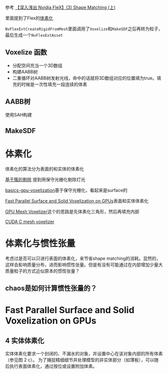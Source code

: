 参考 [【深入浅出 Nvidia FleX】(3) Shape Matching (上)](https://zhuanlan.zhihu.com/p/51380047)  

里面提到了Flex的[体素化](https://github.com/NVIDIAGameWorks/FleX)  

`NvFlexExtCreateRigidFromMesh`里面调用了`Voxelize`和`MakeSDF`之后再转为粒子，最后生成一个`NvFlexExtAsset`   

## Voxelize 函数
* 分配空间充当一个3D数组
* 构建AABB树
* 二重循环对AABB树发射光线，命中的话就将3D数组对应的位置填为true。填充的时候是一次性填充一段连续的体素



## AABB树
使用SAH构建   

## MakeSDF


# 体素化
体素化的算法分为表面的和实体的体素化   

[基于簇的剔除](https://advances.realtimerendering.com/s2017/2017_Sig_Improved_Culling_final.pdf) 提到用保守光栅化剔除灯光        

[basics-gpu-voxelization](https://developer.nvidia.com/content/basics-gpu-voxelization)基于保守光栅化，看起来是surface的

[Fast Parallel Surface and Solid Voxelization on GPUs](http://research.michael-schwarz.com/publ/files/vox-siga10.pdf)表面和实体体素化

[GPU Mesh Voxelizer](https://bronsonzgeb.com/index.php/2021/05/22/gpu-mesh-voxelizer-part-1/)这个的思路是先体素化三角形，然后再填充内部    

[CUDA C mesh voxelizer](https://github.com/kctess5/voxelizer)  

# 体素化与惯性张量
考虑过是否可以只进行表面的体素化，来节省shape matching的消耗。显然的，这样会影响质量分布，进而影响惯性张量。但是有没有可能通过在内部增加少量大质量粒子的方式近似原本的惯性张量？   
## chaos是如何计算惯性张量的？


# Fast Parallel Surface and Solid Voxelization on GPUs 
## 4 实体体素化
实体体素化要求一个封闭的、不漏水的对象，并设置中心在该对象内部的所有体素（参见图 2 c）。 为了捕捉精细细节并处理模型的非实体部分（如薄板），可以随后执行表面体素化，通过按位或设置附加体素。   